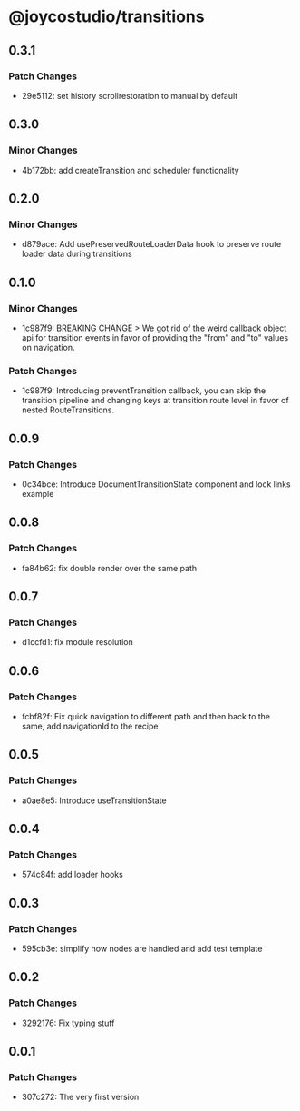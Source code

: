 # @joycostudio/transitions

## 0.3.1

### Patch Changes

- 29e5112: set history scrollrestoration to manual by default

## 0.3.0

### Minor Changes

- 4b172bb: add createTransition and scheduler functionality

## 0.2.0

### Minor Changes

- d879ace: Add usePreservedRouteLoaderData hook to preserve route loader data during transitions

## 0.1.0

### Minor Changes

- 1c987f9: BREAKING CHANGE > We got rid of the weird callback object api for transition events in favor of providing the "from" and "to" values on navigation.

### Patch Changes

- 1c987f9: Introducing preventTransition callback, you can skip the transition pipeline and changing keys at transition route level in favor of nested RouteTransitions.

## 0.0.9

### Patch Changes

- 0c34bce: Introduce DocumentTransitionState component and lock links example

## 0.0.8

### Patch Changes

- fa84b62: fix double render over the same path

## 0.0.7

### Patch Changes

- d1ccfd1: fix module resolution

## 0.0.6

### Patch Changes

- fcbf82f: Fix quick navigation to different path and then back to the same, add navigationId to the recipe

## 0.0.5

### Patch Changes

- a0ae8e5: Introduce useTransitionState

## 0.0.4

### Patch Changes

- 574c84f: add loader hooks

## 0.0.3

### Patch Changes

- 595cb3e: simplify how nodes are handled and add test template

## 0.0.2

### Patch Changes

- 3292176: Fix typing stuff

## 0.0.1

### Patch Changes

- 307c272: The very first version
